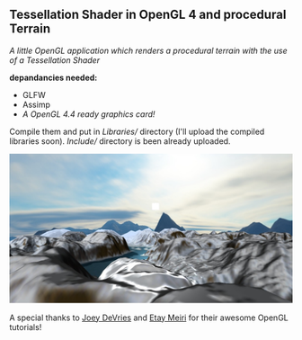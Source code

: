 ## Tessellation Shader in OpenGL 4 and procedural Terrain ##
*A little OpenGL application which renders a procedural terrain with the use of a Tessellation Shader*

**depandancies needed:**
* GLFW 
* Assimp
* *A OpenGL 4.4 ready graphics card!* 

Compile them and put in *Libraries/* directory (I'll upload the compiled libraries soon). *Include/* directory is been already uploaded.

![Demonstrative image](/resources/gitpic.jpg)

A special thanks to [Joey DeVries](https://learnopengl.com/) and [Etay Meiri](http://ogldev.atspace.co.uk/www/tutorial30/tutorial30.html) for their awesome OpenGL tutorials!